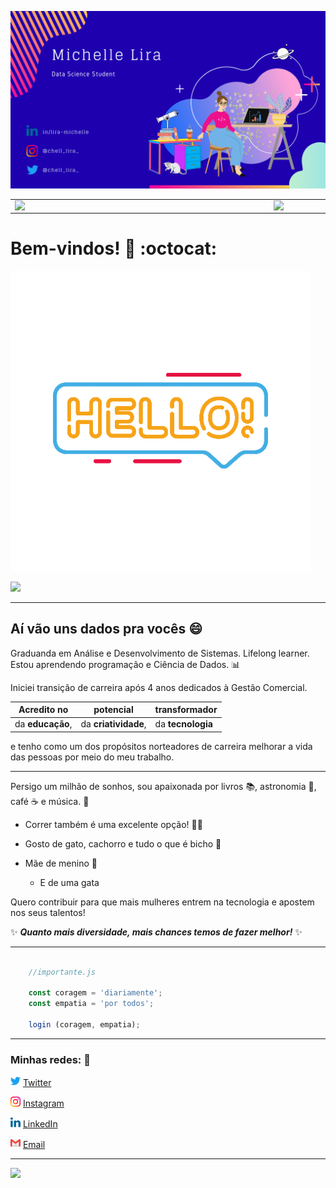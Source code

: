 ![](https://github.com/michelle-lira/michelle-lira/blob/main/githubprof/templategithub.png "Michelle Lira")  

<center>
<table>
    <tr>
        <td><img width="400px" align="left" src="https://github-readme-stats.vercel.app/api/top-langs/?username=michelle-lira&hide=html&layout=compact&theme=cobalt" /></td>
        <td><img width="495px" align="left" src="https://github-readme-stats.vercel.app/api?username=michelle-lira&theme=cobalt" /></td>
    </tr>   
</table>
</center>

# Bem-vindos! :wave: :octocat: 
![](https://github.com/michelle-lira/michelle-lira/blob/main/githubprof/hellogiphy3.gif)  

![](C:\Users\liram\Documents\GitHub\michelle-lira\githubprof\hellogiphy3.gif)

---
## Aí vão uns dados pra vocês :smile:

Graduanda em Análise e Desenvolvimento de Sistemas. Lifelong learner.
Estou aprendendo programação e Ciência de Dados. :bar_chart:

Iniciei transição de carreira após 4 anos dedicados à Gestão Comercial. 

| Acredito no | potencial | transformador |
|-------------|-----------|-----------------|
|da **educação**, | da **criatividade**, | da **tecnologia** | 

e tenho como um dos propósitos norteadores de carreira melhorar a vida das pessoas por meio do meu trabalho.



---

Persigo um milhão de sonhos, sou apaixonada por livros :books:, astronomia 🚀, café :coffee: e música. :musical_note:

* Correr também é uma excelente opção! :running_woman:

* Gosto de gato, cachorro e tudo o que é bicho :lion:

* Mãe de menino :blue_heart:
    - E de uma gata

Quero contribuir para que mais mulheres entrem na tecnologia e apostem nos seus talentos!

:sparkles:  _**Quanto mais diversidade, mais chances temos de fazer melhor!**_  :sparkles:  

---

```javascript

    //importante.js

    const coragem = 'diariamente';
    const empatia = 'por todos';

    login (coragem, empatia);
```

---

### Minhas redes: 💬

<img src="https://github.com/michelle-lira/michelle-lira/blob/main/githubprof/013-twitter.png" width="16"></img></a> [Twitter](https://twitter.com/chell_lira_)   

<a href="https://www.instagram.com/chell_lira_/"><img src="https://github.com/michelle-lira/michelle-lira/blob/main/githubprof/011-instagram.png" width="16"></img></a> [Instagram](https://www.instagram.com/chell_lira_)  

<a href="https://www.linkedin.com/in/michelle-lira"><img src="https://github.com/michelle-lira/michelle-lira/blob/main/githubprof/010-linkedin.png" width="16"></img></a> [LinkedIn](https://www.linkedin.com/in/michelle-lira)  

<a href="mailto:mchll.lira@gmail.com"><img src="https://github.com/michelle-lira/michelle-lira/blob/main/githubprof/gmail2.png" width="16"></img></a> [Email](mailto:mchll.lira@gmail.com)  

---
![](https://komarev.com/ghpvc/?username=michelle-lira&color=blue&style=flat)
